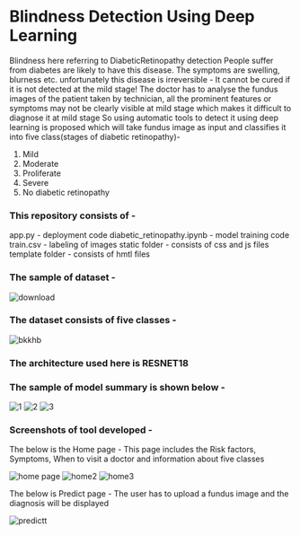 
# Blindness Detection Using Deep Learning

Blindness here referring to DiabeticRetinopathy detection
People suffer from diabetes are likely to have this disease.
The symptoms are swelling, blurness etc.
unfortunately this disease is irreversible - It cannot be cured if it is not detected at the mild stage!
The doctor has to analyse the fundus images of the patient taken by technician, 
all the prominent features or symptoms may not be clearly visible at mild stage which makes it difficult to diagnose it at mild stage
So using automatic tools to detect it using deep learning is proposed which will take fundus image as input and classifies it into five class(stages of diabetic retinopathy)-
1. Mild
2. Moderate
3. Proliferate
4. Severe
5. No diabetic retinopathy

### This repository consists of -
app.py - deployment code
diabetic_retinopathy.ipynb - model training code
train.csv - labeling of images 
static folder - consists of css and js files
template folder - consists of hmtl files

### The sample of dataset -
![download](https://user-images.githubusercontent.com/66114853/144719873-66906303-d64d-4628-9fbd-c2250995b2b6.png)


### The dataset consists of five classes -
![bkkhb](https://user-images.githubusercontent.com/66114853/144719867-6ea45e8d-6626-4159-becb-fa8bfd8a0034.PNG)


### The architecture used here is RESNET18
### The sample of model summary is shown below -
![1](https://user-images.githubusercontent.com/66114853/144719617-56b204c8-c477-4286-a0b3-af154be40589.PNG)
![2](https://user-images.githubusercontent.com/66114853/144719842-e7b3c478-25fb-4331-892b-5d718e4b8047.PNG)
![3](https://user-images.githubusercontent.com/66114853/144719849-dddd2296-b74b-4103-8269-bad818ad3eb9.PNG)


### Screenshots of tool developed -
The below is the Home page - This page includes the Risk factors, Symptoms, When to visit a doctor and information about five classes

![home page](https://user-images.githubusercontent.com/66114853/144719894-20d1b254-206c-478b-a946-7ea82b460fac.PNG)
![home2](https://user-images.githubusercontent.com/66114853/144720679-da07533c-44cc-4779-8011-76833f15d2cc.PNG)
![home3](https://user-images.githubusercontent.com/66114853/144720687-d85db36d-1b64-40ad-93fe-3bf541cf5cfd.PNG)


The below is Predict page - The user has to upload a fundus image and the diagnosis will be displayed

![predictt](https://user-images.githubusercontent.com/66114853/144719978-928f44b5-c5f9-4e81-8268-c581f5817a6e.PNG)
